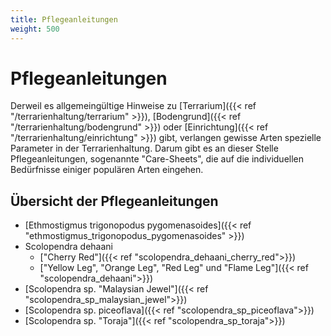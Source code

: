 ```yaml
--- 
title: Pflegeanleitungen
weight: 500
---
```


# Pflegeanleitungen

Derweil es allgemeingültige Hinweise zu [Terrarium]({{< ref "/terrarienhaltung/terrarium" >}}), [Bodengrund]({{< ref "/terrarienhaltung/bodengrund" >}}) oder [Einrichtung]({{< ref "/terrarienhaltung/einrichtung" >}}) gibt, verlangen gewisse Arten spezielle Parameter in der Terrarienhaltung. Darum gibt es an dieser Stelle Pflegeanleitungen, sogenannte "Care-Sheets", die auf die individuellen Bedürfnisse einiger populären Arten eingehen.

## Übersicht der Pflegeanleitungen

* [Ethmostigmus trigonopodus pygomenasoides]({{< ref "ethmostigmus_trigonopodus_pygomenasoides" >}})
* Scolopendra dehaani
  * ["Cherry Red"]({{< ref "scolopendra_dehaani_cherry_red">}})
  * ["Yellow Leg", "Orange Leg", "Red Leg" und "Flame Leg"]({{< ref "scolopendra_dehaani">}})
* [Scolopendra sp. "Malaysian Jewel"]({{< ref "scolopendra_sp_malaysian_jewel">}})
* [Scolopendra sp. piceoflava]({{< ref "scolopendra_sp_piceoflava">}})
* [Scolopendra sp. "Toraja"]({{< ref "scolopendra_sp_toraja">}})
